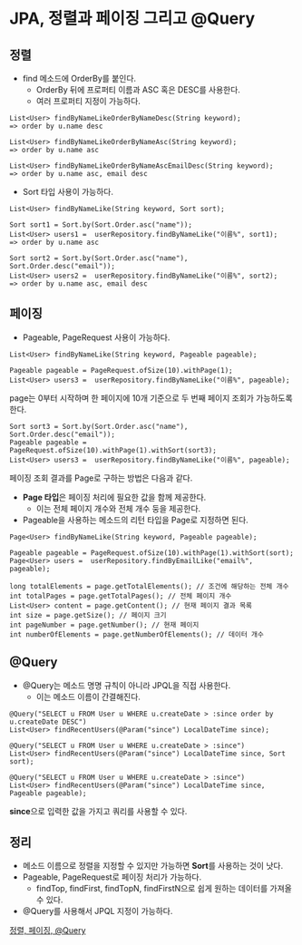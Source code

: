 # JPA, 정렬과 페이징 그리고 @Query

## 정렬
* find 메소드에 OrderBy를 붙인다.
    * OrderBy 뒤에 프로퍼티 이름과 ASC 혹은 DESC를 사용한다.
    * 여러 프로퍼티 지정이 가능하다.

```
List<User> findByNameLikeOrderByNameDesc(String keyword);
=> order by u.name desc

List<User> findByNameLikeOrderByNameAsc(String keyword);
=> order by u.name asc

List<User> findByNameLikeOrderByNameAscEmailDesc(String keyword);
=> order by u.name asc, email desc
```

* Sort 타입 사용이 가능하다.
```
List<User> findByNameLike(String keyword, Sort sort);

Sort sort1 = Sort.by(Sort.Order.asc("name"));
List<User> users1 =  userRepository.findByNameLike("이름%", sort1);
=> order by u.name asc

Sort sort2 = Sort.by(Sort.Order.asc("name"), Sort.Order.desc("email"));
List<User> users2 =  userRepository.findByNameLike("이름%", sort2);
=> order by u.name asc, email desc
```

## 페이징
* Pageable, PageRequest 사용이 가능하다.
```
List<User> findByNameLike(String keyword, Pageable pageable);
```

```
Pageable pageable = PageRequest.ofSize(10).withPage(1);
List<User> users3 =  userRepository.findByNameLike("이름%", pageable);
```

page는 0부터 시작하며 한 페이지에 10개 기준으로 두 번째 페이지 조회가 가능하도록 한다.

```
Sort sort3 = Sort.by(Sort.Order.asc("name"), Sort.Order.desc("email"));
Pageable pageable = PageRequest.ofSize(10).withPage(1).withSort(sort3);
List<User> users3 =  userRepository.findByNameLike("이름%", pageable);
```

페이징 조회 결과를 Page로 구하는 방법은 다음과 같다.   

* <b>Page 타입</b>은 페이징 처리에 필요한 값을 함께 제공한다.
    * 이는 전체 페이지 개수와 전체 개수 둥을 제공한다.
* Pageable을 사용하는 메소드의 리턴 타입을 Page로 지정하면 된다.

```
Page<User> findByNameLike(String keyword, Pageable pageable);
```

```
Pageable pageable = PageRequest.ofSize(10).withPage(1).withSort(sort);
Page<User> users =  userRepository.findByEmailLike("email%", pageable);

long totalElements = page.getTotalElements(); // 조건에 해당하는 전체 개수
int totalPages = page.getTotalPages(); // 전체 페이지 개수
List<User> content = page.getContent(); // 현재 페이지 결과 목록
int size = page.getSize(); // 페이지 크기
int pageNumber = page.getNumber(); // 현재 페이지
int numberOfElements = page.getNumberOfElements(); // 데이터 개수
```

## @Query
* @Query는 메소드 명명 규칙이 아니라 JPQL을 직접 사용한다.
    * 이는 메소드 이름이 간결해진다.

```
@Query("SELECT u FROM User u WHERE u.createDate > :since order by u.createDate DESC")
List<User> findRecentUsers(@Param("since") LocalDateTime since);

@Query("SELECT u FROM User u WHERE u.createDate > :since")
List<User> findRecentUsers(@Param("since") LocalDateTime since, Sort sort);

@Query("SELECT u FROM User u WHERE u.createDate > :since")
List<User> findRecentUsers(@Param("since") LocalDateTime since, Pageable pageable);
```

<b>since</b>으로 입력한 값을 가지고 쿼리를 사용할 수 있다.

## 정리
* 메소드 이름으로 정렬을 지정할 수 있지만 가능하면 <b>Sort</b>를 사용하는 것이 낫다.
* Pageable, PageRequest로 페이징 처리가 가능하다.
    * findTop, findFirst, findTopN, findFirstN으로 쉽게 원하는 데이터를 가져올 수 있다.
* @Query를 사용해서 JPQL 지정이 가능하다.   

[정렬, 페이징, @Query](https://www.youtube.com/watch?v=2-f9RFCT9Ik)